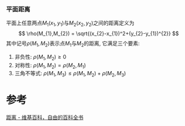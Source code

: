
### 平面距离
平面上任意两点$M_{1}(x_{1},y_{1})$与$M_{2}(x_{2},y_{2})$之间的距离定义为
$$
\rho(M_{1},M_{2}) = \sqrt{(x_{2}-x_{1})^2+(y_{2}-y_{1})^{2}}
$$
其中记号$\rho(M_{1},M_{2})$表示点$M_{1}$与$M_{2}$的距离,  它满足三个要素:
1. 非负性: $\rho(M_{1},M_{2})\geq 0$
2. 对称性: $\rho(M_{1},M_{2})=\rho(M_{2},M_{1})$
3. 三角不等式: $\rho(M_{1},M_{3})\leq \rho(M_{1},M_{2})+\rho(M_{2},M_{3})$


# 参考
[距离 - 维基百科，自由的百科全书](https://zh.wikipedia.org/wiki/%E8%B7%9D%E7%A6%BB)
